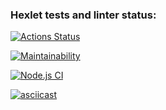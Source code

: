 ### Hexlet tests and linter status:

[![Actions Status](https://github.com/Anarail/frontend-project-lvl1/workflows/hexlet-check/badge.svg)](https://github.com/Anarail/frontend-project-lvl1/actions)

[![Maintainability](https://api.codeclimate.com/v1/badges/a99a88d28ad37a79dbf6/maintainability)](https://codeclimate.com/github/codeclimate/codeclimate/maintainability)

[![Node.js CI](https://github.com/Anarail/frontend-project-lvl1/actions/workflows/node.js.yml/badge.svg)](https://github.com/Anarail/frontend-project-lvl1/actions/workflows/node.js.yml)

[![asciicast](https://asciinema.org/a/zzlUz69jomN4NedGTMPNvisqx.svg)](https://asciinema.org/a/zzlUz69jomN4NedGTMPNvisqx)